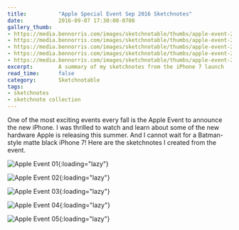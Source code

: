 ```yaml
---
title:          "Apple Special Event Sep 2016 Sketchnotes"
date:           2016-09-07 17:30:00-0700
gallery_thumb:
- https://media.bennorris.com/images/sketchnotable/thumbs/apple-event-2016-sketchnote-01.jpg
- https://media.bennorris.com/images/sketchnotable/thumbs/apple-event-2016-sketchnote-02.jpg
- https://media.bennorris.com/images/sketchnotable/thumbs/apple-event-2016-sketchnote-03.jpg
- https://media.bennorris.com/images/sketchnotable/thumbs/apple-event-2016-sketchnote-04.jpg
- https://media.bennorris.com/images/sketchnotable/thumbs/apple-event-2016-sketchnote-05.jpg
excerpt:        A summary of my sketchnotes from the iPhone 7 launch
read_time:      false
category:       Sketchnotable
tags:
- sketchnotes
- sketchnote collection
---
```


One of the most exciting events every fall is the Apple Event to announce the new iPhone. I was thrilled to watch and learn about some of the new hardware Apple is releasing this summer. And I cannot wait for a Batman-style matte black iPhone 7! Here are the sketchnotes I created from the event.

![Apple Event 01](https://media.bennorris.com/images/sketchnotable/apple-event-2016/apple-event-2016-sketchnote-01.jpg){:loading="lazy"}

![Apple Event 02](https://media.bennorris.com/images/sketchnotable/apple-event-2016/apple-event-2016-sketchnote-02.jpg){:loading="lazy"}

![Apple Event 03](https://media.bennorris.com/images/sketchnotable/apple-event-2016/apple-event-2016-sketchnote-03.jpg){:loading="lazy"}

![Apple Event 04](https://media.bennorris.com/images/sketchnotable/apple-event-2016/apple-event-2016-sketchnote-04.jpg){:loading="lazy"}

![Apple Event 05](https://media.bennorris.com/images/sketchnotable/apple-event-2016/apple-event-2016-sketchnote-05.jpg){:loading="lazy"}
